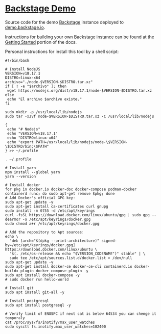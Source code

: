 # [Backstage Demo](https://demo.backstage.io)

Source code for the demo [Backstage](https://backstage.io/) instance deployed to [demo.backstage.io](https://demo.backstage.io).

Instructions for building your own Backstage instance can be found at the [Getting Started](https://backstage.io/docs/getting-started/) portion of the docs.

Personal instructions for install this tool by a shell script:

```
#!/bin/bash

# Install NodeJS
VERSION=v18.17.1
DISTRO=linux-x64
archivo="./node-$VERSION-$DISTRO.tar.xz"
if [ ! -e "$archivo" ]; then 
 wget https://nodejs.org/dist/v18.17.1/node-$VERSION-$DISTRO.tar.xz 
else
 echo "El archivo $archivo existe."
fi

sudo mkdir -p /usr/local/lib/nodejs
sudo tar -xJvf node-$VERSION-$DISTRO.tar.xz -C /usr/local/lib/nodejs 

{
 echo "# Nodejs"
 echo "VERSION=v18.17.1"
 echo "DISTRO=linux-x64"
 echo "export PATH=/usr/local/lib/nodejs/node-\$VERSION-\$DISTRO/bin:\$PATH" 
} >> ~/.profile

. ~/.profile

# Install yarn
npm install --global yarn
yarn --version

# Install docker
for pkg in docker.io docker-doc docker-compose podman-docker containerd runc; do sudo apt-get remove $pkg; done
# Add Docker's official GPG key:
sudo apt-get update -y
sudo apt-get install ca-certificates curl gnupg
sudo install -m 0755 -d /etc/apt/keyrings
curl -fsSL https://download.docker.com/linux/ubuntu/gpg | sudo gpg --dearmor -o /etc/apt/keyrings/docker.gpg
sudo chmod a+r /etc/apt/keyrings/docker.gpg

# Add the repository to Apt sources:
echo \
  "deb [arch="$(dpkg --print-architecture)" signed-by=/etc/apt/keyrings/docker.gpg] https://download.docker.com/linux/ubuntu \
  "$(. /etc/os-release && echo "$VERSION_CODENAME")" stable" | \
  sudo tee /etc/apt/sources.list.d/docker.list > /dev/null
sudo apt-get update -y
sudo apt-get install docker-ce docker-ce-cli containerd.io docker-buildx-plugin docker-compose-plugin -y
sudo apt install docker-compose -y
# sudo docker run hello-world

# Install git
sudo apt install git-all -y

# Install postgresql
sudo apt install postgresql -y

# Verify limit of ENOSPC if next cat is below 64534 you can chenge it temporaly
cat /proc/sys/fs/inotify/max_user_watches
sudo sysctl fs.inotify.max_user_watches=102400
```
